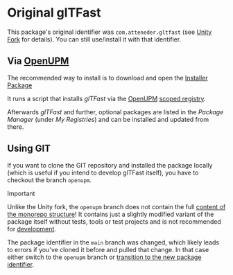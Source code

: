 # Original glTFast

This package's original identifier was `com.atteneder.gltfast` (see [Unity Fork][fork] for details). You can still use/install it with that identifier.

## Via [OpenUPM][OpenUPM]

The recommended way to install is to download and open the [Installer Package](https://package-installer.glitch.me/v1/installer/OpenUPM/com.atteneder.gltfast?registry=https%3A%2F%2Fpackage.openupm.com&scope=com.atteneder)

It runs a script that installs *glTFast* via the [OpenUPM][OpenUPM] [scoped registry](https://docs.unity3d.com/Manual/upm-scoped.html).

Afterwards *glTFast* and further, optional packages are listed in the *Package Manager* (under *My Registries*) and can be installed and updated from there.

## Using GIT

If you want to clone the GIT repository and installed the package locally (which is useful if you intend to develop glTFast itself), you have to checkout the branch `openupm`.

> [!IMPORTANT]
> Unlike the Unity fork, the `openupm` branch does not contain the full [content of the monorepo structure](./UpgradeGuides.md#repository-structure-monorepo)! It contains just a slightly modified variant of the package itself without tests, tools or test projects and is not recommended for [development](./development.md).

The package identifier in the `main` branch was changed, which likely leads to errors if you've cloned it before and pulled that change. In that case either switch to the `openupm` branch or [transition to the new package identifier][transition].

[fork]: ./UpgradeGuides#unity-fork
[transition]: ./UpgradeGuides#transition-to-unity-gltfast
[OpenUPM]: https://openupm.com/
